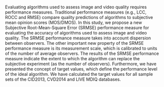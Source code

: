 Evaluating algorithms used to assess image and video quality requires performance measures. Traditional performance measures (e.g., LCC, ROCC and RMSE) compare quality predictions of algorithms to subjective mean opinion scores (MOS/DMOS). In this study, we propose a new Subjective Root-Mean-Square Error (SRMSE) performance measure for evaluating the accuracy of algorithms used to assess image and video quality. The SRMSE performance measure takes into account dispersion between observers. The other important new property of the SRMSE performance measure is its measurement scale, which is calibrated to units of the number of average observers. The results of the SRMSE performance measure indicate the extent to which the algorithm can replace the subjective experiment (as the number of observers). Furthermore, we have presented the concept of target values, which define the performance level of the ideal algorithm. We have calculated the target values for all sample sets of the CID2013, CVD2014 and LIVE MDIQ databases.
